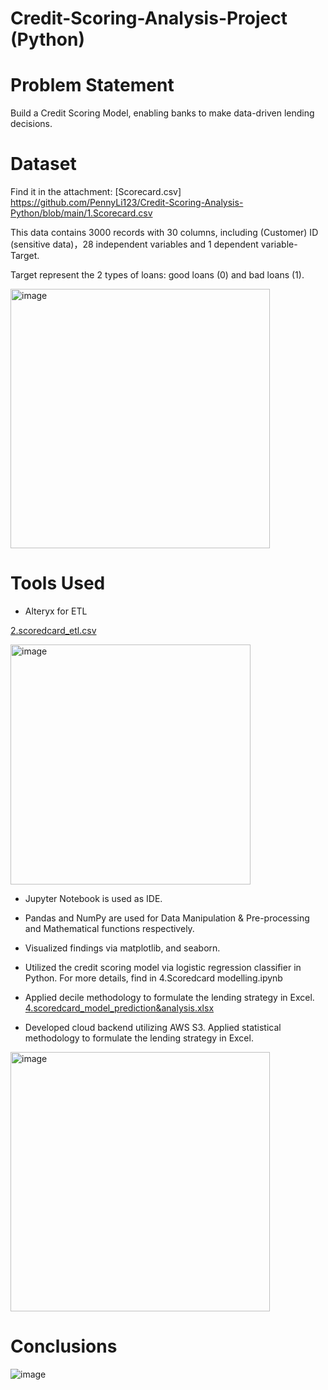 # Credit-Scoring-Analysis-Project (Python)


# Problem Statement

Build a Credit Scoring Model, enabling banks to make data-driven lending decisions.


# Dataset

Find it in the attachment:
[Scorecard.csv] https://github.com/PennyLi123/Credit-Scoring-Analysis-Python/blob/main/1.Scorecard.csv

 
This data contains 3000 records with 30 columns, including (Customer) ID (sensitive data)，28 independent variables and 1 dependent variable-Target.

Target represent the 2 types of loans: good loans (0) and bad loans (1).


<img width="415" alt="image" src="https://user-images.githubusercontent.com/74843963/192163473-18898a23-bd2d-4005-aab4-fed2843b5c49.png">


# Tools Used

* Alteryx for ETL

[2.scoredcard_etl.csv](https://github.com/PennyLi123/Credit-Scoring-Analysis-Python/blob/main/2.Scoredcard_etl.csv)

<img width="384" alt="image" src="https://user-images.githubusercontent.com/74843963/192163484-3eb96e39-3b84-434c-91fc-9937a8d63ef0.png">

* Jupyter Notebook is used as IDE.

* Pandas and NumPy are used for Data Manipulation & Pre-processing and Mathematical functions respectively.

* Visualized findings via matplotlib, and seaborn.

* Utilized the credit scoring model via logistic regression classifier in Python.
For more details, find in 4.Scoredcard modelling.ipynb

* Applied decile methodology to formulate the lending strategy in Excel.
[4.scoredcard_model_prediction&analysis.xlsx](https://github.com/PennyLi123/Credit-Scoring-Analysis-Python/blob/main/4.scoredcard_model_prediction%26analysis.xlsx)

* Developed cloud backend utilizing AWS S3.
Applied statistical methodology to formulate the lending strategy in Excel.
<img width="415" alt="image" src="https://github.com/PennyLi123/Credit-Scoring-Analysis-Python/blob/main/5.AWS%20S3.png">


# Conclusions
![image](https://user-images.githubusercontent.com/74843963/192164431-5557cad4-0fe6-45fb-9d7f-8b7272fc8497.png)






